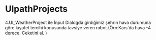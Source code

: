 # UIpathProjects

4.UI_WeatherProject ile İnput Dialogda girdiğimiz şehrin hava durumuna göre kıyafet tercihi konusunda tavsiye veren robot.(Örn:Kars'da hava -4 derece. Ceketini al. )
